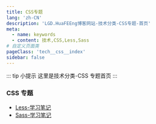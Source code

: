 ```yaml
---
title: CSS专题
lang: 'zh-CN'
description: 'LGD.HuaFEEng博客网站-技术分类-CSS专题-首页'
meta:
  - name: keywords
  - content: 技术,CSS,Less,Sass
# 自定义页面类
pageClass: 'tech__css__index'
sidebar: false
---
```


::: tip 小提示
这里是技术分类-CSS 专题首页
:::

### CSS 专题 <Badge text="CSS"/> <Badge text="Less"/> <Badge text="Sass"/>

- [Less-学习笔记](./Less-%e5%ad%a6%e4%b9%a0%e7%ac%94%e8%ae%b0)
- [Sass-学习笔记](./Sass-%e5%ad%a6%e4%b9%a0%e7%ac%94%e8%ae%b0)
